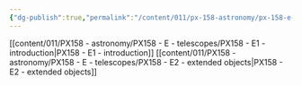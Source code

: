 ```yaml
---
{"dg-publish":true,"permalink":"/content/011/px-158-astronomy/px-158-e-telescopes/e-telescopes/","created":"2024-11-25T10:50:32.000+00:00","updated":"2024-11-26T20:13:19.771+00:00"}
---
```


[[content/011/PX158 - astronomy/PX158 - E - telescopes/PX158 - E1 - introduction\|PX158 - E1 - introduction]]
[[content/011/PX158 - astronomy/PX158 - E - telescopes/PX158 - E2 - extended objects\|PX158 - E2 - extended objects]]

